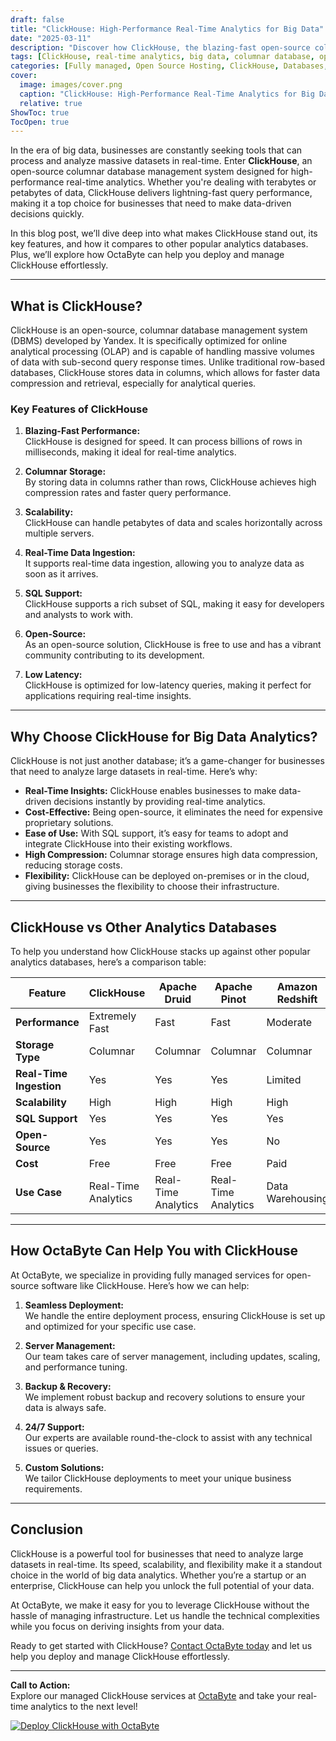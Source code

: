 ```yaml
---
draft: false
title: "ClickHouse: High-Performance Real-Time Analytics for Big Data"
date: "2025-03-11"
description: "Discover how ClickHouse, the blazing-fast open-source columnar database, revolutionizes real-time analytics for big data. Learn about its features, benefits, and how it compares to other analytics databases."
tags: [ClickHouse, real-time analytics, big data, columnar database, open-source analytics, high-performance database, ClickHouse vs other databases, managed ClickHouse services, OctaByte]
categories: [Fully managed, Open Source Hosting, ClickHouse, Databases, Relational Databases, Specialized Databases]
cover:
  image: images/cover.png
  caption: "ClickHouse: High-Performance Real-Time Analytics for Big Data"
  relative: true
ShowToc: true
TocOpen: true
---
```



In the era of big data, businesses are constantly seeking tools that can process and analyze massive datasets in real-time. Enter **ClickHouse**, an open-source columnar database management system designed for high-performance real-time analytics. Whether you're dealing with terabytes or petabytes of data, ClickHouse delivers lightning-fast query performance, making it a top choice for businesses that need to make data-driven decisions quickly.

In this blog post, we’ll dive deep into what makes ClickHouse stand out, its key features, and how it compares to other popular analytics databases. Plus, we’ll explore how OctaByte can help you deploy and manage ClickHouse effortlessly.

---

## What is ClickHouse?

ClickHouse is an open-source, columnar database management system (DBMS) developed by Yandex. It is specifically optimized for online analytical processing (OLAP) and is capable of handling massive volumes of data with sub-second query response times. Unlike traditional row-based databases, ClickHouse stores data in columns, which allows for faster data compression and retrieval, especially for analytical queries.

### Key Features of ClickHouse

1. **Blazing-Fast Performance:**  
   ClickHouse is designed for speed. It can process billions of rows in milliseconds, making it ideal for real-time analytics.

2. **Columnar Storage:**  
   By storing data in columns rather than rows, ClickHouse achieves high compression rates and faster query performance.

3. **Scalability:**  
   ClickHouse can handle petabytes of data and scales horizontally across multiple servers.

4. **Real-Time Data Ingestion:**  
   It supports real-time data ingestion, allowing you to analyze data as soon as it arrives.

5. **SQL Support:**  
   ClickHouse supports a rich subset of SQL, making it easy for developers and analysts to work with.

6. **Open-Source:**  
   As an open-source solution, ClickHouse is free to use and has a vibrant community contributing to its development.

7. **Low Latency:**  
   ClickHouse is optimized for low-latency queries, making it perfect for applications requiring real-time insights.

---

## Why Choose ClickHouse for Big Data Analytics?

ClickHouse is not just another database; it’s a game-changer for businesses that need to analyze large datasets in real-time. Here’s why:

- **Real-Time Insights:** ClickHouse enables businesses to make data-driven decisions instantly by providing real-time analytics.
- **Cost-Effective:** Being open-source, it eliminates the need for expensive proprietary solutions.
- **Ease of Use:** With SQL support, it’s easy for teams to adopt and integrate ClickHouse into their existing workflows.
- **High Compression:** Columnar storage ensures high data compression, reducing storage costs.
- **Flexibility:** ClickHouse can be deployed on-premises or in the cloud, giving businesses the flexibility to choose their infrastructure.

---

## ClickHouse vs Other Analytics Databases

To help you understand how ClickHouse stacks up against other popular analytics databases, here’s a comparison table:

| Feature                | ClickHouse         | Apache Druid       | Apache Pinot       | Amazon Redshift    |
|------------------------|--------------------|--------------------|--------------------|--------------------|
| **Performance**        | Extremely Fast     | Fast               | Fast               | Moderate           |
| **Storage Type**       | Columnar           | Columnar           | Columnar           | Columnar           |
| **Real-Time Ingestion**| Yes                | Yes                | Yes                | Limited            |
| **Scalability**        | High               | High               | High               | High               |
| **SQL Support**        | Yes                | Yes                | Yes                | Yes                |
| **Open-Source**        | Yes                | Yes                | Yes                | No                 |
| **Cost**               | Free               | Free               | Free               | Paid               |
| **Use Case**           | Real-Time Analytics| Real-Time Analytics| Real-Time Analytics| Data Warehousing   |

---

## How OctaByte Can Help You with ClickHouse

At OctaByte, we specialize in providing fully managed services for open-source software like ClickHouse. Here’s how we can help:

1. **Seamless Deployment:**  
   We handle the entire deployment process, ensuring ClickHouse is set up and optimized for your specific use case.

2. **Server Management:**  
   Our team takes care of server management, including updates, scaling, and performance tuning.

3. **Backup & Recovery:**  
   We implement robust backup and recovery solutions to ensure your data is always safe.

4. **24/7 Support:**  
   Our experts are available round-the-clock to assist with any technical issues or queries.

5. **Custom Solutions:**  
   We tailor ClickHouse deployments to meet your unique business requirements.

---

## Conclusion

ClickHouse is a powerful tool for businesses that need to analyze large datasets in real-time. Its speed, scalability, and flexibility make it a standout choice in the world of big data analytics. Whether you’re a startup or an enterprise, ClickHouse can help you unlock the full potential of your data.

At OctaByte, we make it easy for you to leverage ClickHouse without the hassle of managing infrastructure. Let us handle the technical complexities while you focus on deriving insights from your data.

Ready to get started with ClickHouse? [Contact OctaByte today](https://octabyte.io) and let us help you deploy and manage ClickHouse effortlessly.

---

**Call to Action:**  
Explore our managed ClickHouse services at [OctaByte](https://octabyte.io) and take your real-time analytics to the next level!

[![Deploy ClickHouse with OctaByte](/images/deploy-on-octabyte.png)](https://octabyte.io/fully-managed-open-source-services/databases/relational-databases/clickhouse)
